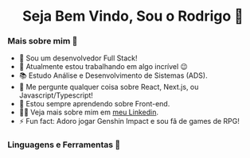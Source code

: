 <h1 align="center"> Seja Bem Vindo, Sou o Rodrigo 🙂 </h1>

<div> 
  
  <h3>Mais sobre mim 🧐</h3>
  
  <ul>
    <li>🔭 Sou um desenvolvedor Full Stack!</li>
    <li>🔭 Atualmente estou trabalhando em algo incrível 😉</li>
    <li>📚 Estudo Análise e Desenvolvimento de Sistemas (ADS).</li>
    <li>💬 Me pergunte qualquer coisa sobre React, Next.js, ou Javascript/Typescript!</li>
    <li>🌱 Estou sempre aprendendo sobre Front-end.</li>
    <li>👨‍💻 Veja mais sobre mim em <a href="https://www.linkedin.com/in/rodrineves/">meu Linkedin</a>.</li>
    <li>⚡ Fun fact: Adoro jogar Genshin Impact e sou fã de games de RPG!</li>
  </ul>
</div>

<h3>Linguagens e Ferramentas 🔨</h3>
<div>
  <!-- Ícone do HTML -->
  <img src="https://raw.githubusercontent.com/devicons/master/icons/python/python-original.svg>
</div>






